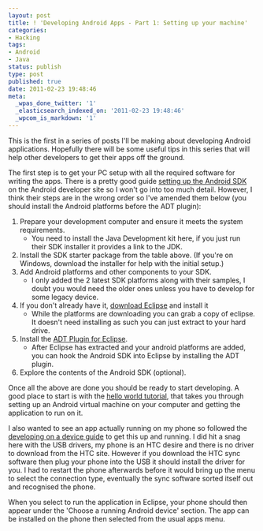 ```yaml
---
layout: post
title: ! 'Developing Android Apps - Part 1: Setting up your machine'
categories:
- Hacking
tags:
- Android
- Java
status: publish
type: post
published: true
date: 2011-02-23 19:48:46
meta:
  _wpas_done_twitter: '1'
  _elasticsearch_indexed_on: '2011-02-23 19:48:46'
  _wpcom_is_markdown: '1'
---
```

This is the first in a series of posts I'll be making about developing Android applications. Hopefully there will be some useful tips in this series that will help other developers to get their apps off the ground.

The first step is to get your PC setup with all the required software for writing the apps. There is a pretty good guide <a href="http://developer.android.com/sdk/index.html">setting up the Android SDK</a> on the Android developer site so I won't go into too much detail. However, I think their steps are in the wrong order so I've amended them below (you should install the Android platforms before the ADT plugin):

<ol>
    <li>Prepare your development computer and ensure it meets the system requirements.
<ul>
    <li>You need to install the Java Development kit here, if you just run their SDK installer it provides a link to the JDK.</li>
</ul>
</li>
    <li>Install the SDK starter package from the table above. (If you're on Windows, download the installer for help with the initial setup.)</li>
    <li>Add Android platforms and other components to your SDK.
<ul>
    <li>I only added the 2 latest SDK platforms along with their samples, I doubt you would need the older ones unless you have to develop for some legacy device.</li>
</ul>
</li>
    <li>If you don't already have it,  <a href="http://www.eclipse.org/downloads/">download Eclipse</a> and install it
<ul>
    <li>While the platforms are downloading you can grab a copy of eclipse. It doesn't need installing as such you can just extract to your hard drive.</li>
</ul>
</li>
    <li>Install the <a href="http://developer.android.com/sdk/eclipse-adt.html">ADT Plugin for Eclipse</a>.
<ul>
    <li>After Eclipse has extracted and your android platforms are added, you can hook the Android SDK into Eclipse by installing the ADT plugin.</li>
</ul>
</li>
    <li>Explore the contents of the Android SDK (optional).</li>
</ol>

Once all the above are done you should be ready to start developing. A good place to start is with the <a href="http://developer.android.com/resources/tutorials/hello-world.html">hello world tutorial</a>, that takes you through setting up an Android virtual machine on    your computer and getting the application to run on it.

I also wanted to see an app actually running on my phone so followed the <a href="http://developer.android.com/guide/developing/device.html">developing on a device guide</a> to get this up and running. I did hit a snag here with the USB drivers, my phone is an HTC desire and there is no driver to download from the HTC site. However if you download the HTC sync software then plug your phone into the USB it should install the driver for you. I had to restart the phone afterwards before it would bring up the menu to select the connection type, eventually the sync software sorted itself out and recognised the phone.

When you select to run the application in Eclipse, your phone should then appear under the 'Choose a running Android device' section. The app can be installed on the phone then selected from the usual apps menu.
